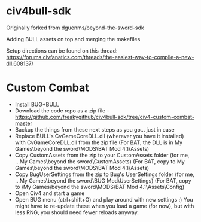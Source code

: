 # civ4bull-sdk
Originally forked from dguenms/beyond-the-sword-sdk

Adding BULL assets on top and merging the makefiles

Setup directions can be found on this thread: https://forums.civfanatics.com/threads/the-easiest-way-to-compile-a-new-dll.608137/

# Custom Combat
- Install BUG+BULL
- Download the code repo as a zip file - https://github.com/freakygithub/civ4bull-sdk/tree/civ4-custom-combat-master
- Backup the things from these next steps as you go... just in case
- Replace BULL's CvGameCoreDLL.dll (wherever you have it installed) with CvGameCoreDLL.dll from the zip file (For BAT, the DLL is in My Games\beyond the sword\MODS\BAT Mod 4.1\Assets\)
- Copy CustomAssets from the zip to your CustomAssets folder (for me, ...My Games\beyond the sword\CustomAssets) (For BAT, copy to My Games\beyond the sword\MODS\BAT Mod 4.1\Assets)
- Copy BugUserSettings from the zip to Bug's UserSettings folder (for me, ...My Games\beyond the sword\BUG Mod\UserSettings) (For BAT, copy to \My Games\beyond the sword\MODS\BAT Mod 4.1\Assets\Config)
- Open Civ4 and start a game
- Open BUG menu (ctrl+shift+O) and play around with new settings :) You might have to re-update these when you load a game (for now), but with less RNG, you should need fewer reloads anyway.
